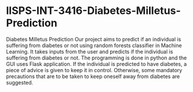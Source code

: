 # llSPS-INT-3416-Diabetes-Milletus-Prediction
Diabetes Milletus Prediction
Our project aims to predict if an individual is suffering from diabetes or not using random forests classifier in Machine Learning.
It takes inputs from the user and predicts if the individual is suffering from diabetes or not. 
The programming is done in python and the GUI uses Flask application.
If the individual is predicted to have diabetes, a piece of advice is given to keep it in control. Otherwise, some mandatory precautions that are to be taken to keep oneself away from diabetes are suggested. 
